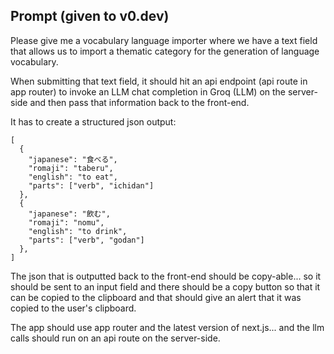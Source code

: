 ## Prompt (given to v0.dev)

Please give me a vocabulary language importer where we have a text field that allows us to import a thematic category for the generation of language vocabulary.

When submitting that text field, it should hit an api endpoint (api route in app router) to invoke an LLM chat completion in Groq (LLM) on the server-side and then pass that information back to the front-end.

It has to create a structured json output:

```
[
  {
    "japanese": "食べる",
    "romaji": "taberu",
    "english": "to eat",
    "parts": ["verb", "ichidan"]
  },
  {
    "japanese": "飲む",
    "romaji": "nomu",
    "english": "to drink",
    "parts": ["verb", "godan"]
  },
]
```

The json that is outputted back to the front-end should be copy-able... so it should be sent to an input field and there should be a copy button so that it can be copied to the clipboard and that should give an alert that it was copied to the user's clipboard. 

The app should use app router and the latest version of next.js... and the llm calls should run on an api route on the server-side.